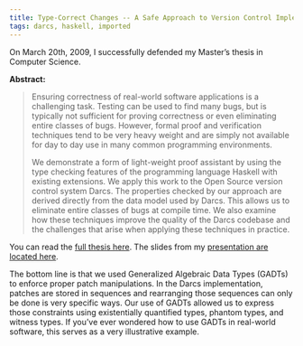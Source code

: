 ```yaml
---
title: Type-Correct Changes -- A Safe Approach to Version Control Implementation
tags: darcs, haskell, imported
---
```


On March 20th, 2009, I successfully defended my Master’s thesis in Computer
Science.

**Abstract:**

> Ensuring correctness of real-world software applications is a
> challenging task. Testing can be used to find many bugs, but is typically not
> sufficient for proving correctness or even eliminating entire classes of bugs.
> However, formal proof and verification techniques tend to be very heavy weight
> and are simply not available for day to day use in many common programming
> environments.
> 
> We demonstrate a form of light-weight proof assistant by using the type
> checking features of the programming language Haskell with existing extensions.
> We apply this work to the Open Source version control system Darcs. The
> properties checked by our approach are derived directly from the data model
> used by Darcs. This allows us to eliminate entire classes of bugs at compile
> time. We also examine how these techniques improve the quality of the Darcs
> codebase and the challenges that arise when applying these techniques in
> practice.

You can read the [full thesis here](http://files.codersbase.com/thesis.pdf).
The slides from my [presentation are located
here](http://files.codersbase.com/thesistalk.pdf).

The bottom line is that we used Generalized Algebraic Data Types (GADTs) to
enforce proper patch manipulations. In the Darcs implementation, patches are
stored in sequences and rearranging those sequences can only be done is very
specific ways. Our use of GADTs allowed us to express those constraints using
existentially quantified types, phantom types, and witness types. If you’ve
ever wondered how to use GADTs in real-world software, this serves as a very
illustrative example.

